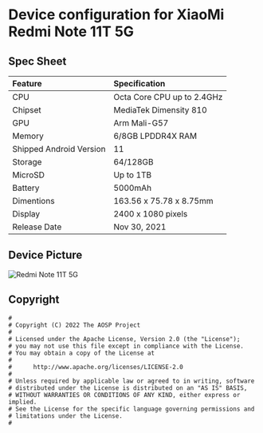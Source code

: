 # Device configuration for XiaoMi Redmi Note 11T 5G

## Spec Sheet
| Feature                 | Specification                     |
| :---------------------- | :-------------------------------- |
| CPU                     | Octa Core CPU up to 2.4GHz        |
| Chipset                 | MediaTek Dimensity 810            |
| GPU                     | Arm Mali-G57                      |
| Memory                  | 6/8GB LPDDR4X RAM                 |
| Shipped Android Version | 11                                |
| Storage                 | 64/128GB                          |
| MicroSD                 | Up to 1TB                         |
| Battery                 | 5000mAh                           |
| Dimentions              | 163.56 x 75.78 x 8.75mm           |
| Display                 | 2400 x 1080 pixels                |
| Release Date            | Nov 30, 2021                      |

## Device Picture
![ Redmi Note 11T 5G ](https://i02.appmifile.com/269_operator_sg/07/12/2021/4b0cef896074f2fdd5a2262ef2dbc461.jpg "Redmi Note 11T 5G")

## Copyright

```
#
# Copyright (C) 2022 The AOSP Project
#
# Licensed under the Apache License, Version 2.0 (the "License");
# you may not use this file except in compliance with the License.
# You may obtain a copy of the License at
#
#      http://www.apache.org/licenses/LICENSE-2.0
#
# Unless required by applicable law or agreed to in writing, software
# distributed under the License is distributed on an "AS IS" BASIS,
# WITHOUT WARRANTIES OR CONDITIONS OF ANY KIND, either express or implied.
# See the License for the specific language governing permissions and
# limitations under the License.
#
```
